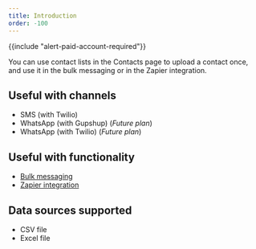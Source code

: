 ```yaml
---
title: Introduction
order: -100
---
```


{{include "alert-paid-account-required"}}

You can use contact lists in the Contacts page to upload a contact once, and use it in the bulk messaging or in the Zapier integration.

## Useful with channels

- SMS (with Twilio)
- WhatsApp (with Gupshup) (*Future plan*)
- WhatsApp (with Twilio) (*Future plan*)

## Useful with functionality

- [Bulk messaging](/bulk-messaging.md)
- [Zapier integration](/integrations/zapier/introduction.md)

## Data sources supported

- CSV file
- Excel file
